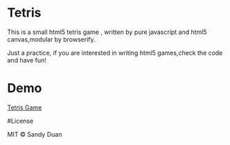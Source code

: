 # Tetris

This is a small html5 tetris game , written by pure javascript and html5 canvas,modular by browserify.

Just a practice, if  you are interested in writing html5 games,check the code and have fun!


# Demo

[Tetris Game](https://CS362-TheCDC.github.io/Tetris/)


#License

MIT © Sandy Duan

